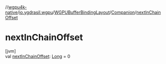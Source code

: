 //[wgpu4k-native](../../../../index.md)/[io.ygdrasil.wgpu](../../index.md)/[WGPUBufferBindingLayout](../index.md)/[Companion](index.md)/[nextInChainOffset](next-in-chain-offset.md)

# nextInChainOffset

[jvm]\
val [nextInChainOffset](next-in-chain-offset.md): [Long](https://kotlinlang.org/api/core/kotlin-stdlib/kotlin/-long/index.html) = 0